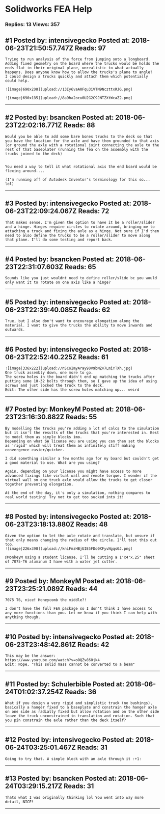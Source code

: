 # Solidworks FEA Help

### Replies: 13 Views: 357

## \#1 Posted by: intensivegecko Posted at: 2018-06-23T21:50:57.747Z Reads: 97

```
Trying to run analysis of the force from jumping onto a longboard. Adding fixed geometry on the board where the trucks would be holds the ends flat in their original plane, unrealistic to what actually happens. Does anyone know how to allow the trucks's plane to angle? 
I could design a trucks quickly and attach them which potentially could help.

![image|690x208](upload://13Iy6vaA0Fqu3iVTN9NczttxRJG.png)

![image|690x185](upload://8a9ha2ocu0U2G2C9JNTZXtWcaZ2.png)
```

---
## \#2 Posted by: bsancken Posted at: 2018-06-23T22:02:16.771Z Reads: 88

```
Would you be able to add some bare bones trucks to the deck so that you have the location for the axle and have them grounded to that axis (or ground the axle with a rotational joint connecting the axle to the rest of that baseplate? (running the fea on the assembly with the trucks joined to the deck)


You need a way to tell it what rotational axis the end board would be flexing around....

(I'm running off of Autodesk Inventor's terminology for this so... lol)
```

---
## \#3 Posted by: intensivegecko Posted at: 2018-06-23T22:09:24.067Z Reads: 72

```
That makes sense. I'm given the option to have it be a roller/slider and a hinge. Hinges require circles to rotate around, bringing me to attaching a truck and fixing the axle as a hinge. Not sure if I'd then need to also define the trucks to be a roller/slider to move along that plane. I'll do some testing and report back.
```

---
## \#4 Posted by: bsancken Posted at: 2018-06-23T22:31:07.603Z Reads: 65

```
Sounds like you just wouldnt need to define roller/slide bc you would only want it to rotate on one axis like a hinge?
```

---
## \#5 Posted by: intensivegecko Posted at: 2018-06-23T22:39:40.085Z Reads: 62

```
True, but I also don't want to encourage elongation along the material. I want to give the trucks the ability to move inwards and outwards.
```

---
## \#6 Posted by: intensivegecko Posted at: 2018-06-23T22:52:40.225Z Reads: 61

```
![image|336x222](upload://nSCoImyAray90V9bNZv7LmiYTXh.jpg)
One truck assembly down, one more to go.
The screw holes in the board didn't end up matching the trucks after putting some 10-32 bolts through them, so I gave up the idea of using screws and just locked the truck to the deck. 
Edit: The other side has the screw holes matching up... weird
```

---
## \#7 Posted by: MonkeyM Posted at: 2018-06-23T23:16:30.882Z Reads: 55

```
By modelling the trucks you're adding a lot of calcs to the simulation but it isn't the results of the trucks that you're interested in. Best to model them as simple blocks imo. 
Depending on what SW license you are using you can then set the blocks as 'rigid' which will treat them as infinitely stiff making convergence easier/quicker. 

I did something similar a few months ago for my board but couldn't get a good material to use. What are you using?

Again, depending on your license you might have access to more advanced fixings like virtual wall and remote torque. I wonder if the virtual wall on one truck axle would allow the trucks to get closer together preventing elongation. 

At the end of the day, it's only a simulation, nothing compares to real world testing! Try not to get too sucked into it!
```

---
## \#8 Posted by: intensivegecko Posted at: 2018-06-23T23:18:13.880Z Reads: 48

```
Given the option to let the axle rotate and translate, but unsure if that only means changing the radius of the circle. I'll test this out too. 
![image|226x390](upload://kniFmzHBjUIE5FDo0XFyvNgqsGJ.png)

@MonkeyM Using a student license. I'll be cutting a 1'x4'x.25" sheet of 7075-T6 aluminum I have with a water jet cutter.
```

---
## \#9 Posted by: MonkeyM Posted at: 2018-06-23T23:25:21.089Z Reads: 44

```
7075 T6, nice! Honeycomb the middle?!

I don't have the full FEA package so I don't think I have access to any more functions than you. Let me know if you think I can help with anything though.
```

---
## \#10 Posted by: intensivegecko Posted at: 2018-06-23T23:48:42.861Z Reads: 42

```
This may be the answer:
https://www.youtube.com/watch?v=oOQZv860jk4
Edit: Nope, "This solid mass cannot be converted to a beam"
```

---
## \#11 Posted by: Schulerbible Posted at: 2018-06-24T01:02:37.254Z Reads: 36

```
What if you design a very rigid and simplistic truck (no bushings), basically a hanger fixed to a baseplate and constrain the hanger axle on one side as radially fixed but allow rotation and on the other side leave the truck unconstrained in translation and rotation. Such that you pin constrain the axle rather than the deck itself?
```

---
## \#12 Posted by: intensivegecko Posted at: 2018-06-24T03:25:01.467Z Reads: 31

```
Going to try that. A simple block with an axle through it :+1:
```

---
## \#13 Posted by: bsancken Posted at: 2018-06-24T03:29:15.217Z Reads: 31

```
Thats what I was originally thinking lol You went into way more detail, NICE!
```

---
